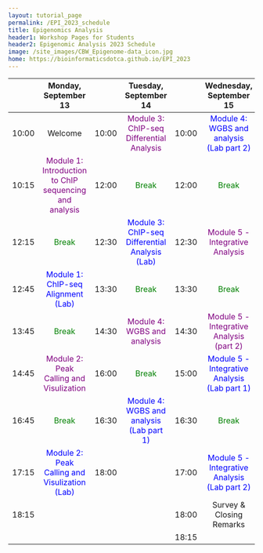 ```yaml
---
layout: tutorial_page
permalink: /EPI_2023_schedule
title: Epigenomics Analysis
header1: Workshop Pages for Students
header2: Epigenomic Analysis 2023 Schedule
image: /site_images/CBW_Epigenome-data_icon.jpg
home: https://bioinformaticsdotca.github.io/EPI_2023
---
```


| | **Monday, September 13** | | **Tuesday, September 14** || **Wednesday, September 15** |
| :---: | :---: | :---: | :---: | :---: | :---: |  
|	10:00	|	Welcome	|	10:00	|	<font color="purple">Module 3: ChIP-seq Differential Analysis</font>	|	10:00	|	<font color="blue">Module 4: WGBS and analysis (Lab part 2)</font>	|
|	10:15	|	<font color="purple">Module 1: Introduction to ChIP sequencing and analysis</font>	|	12:00	|	<font color="green">Break</font>	|	12:00	|	<font color="green">Break</font>	|
|	12:15	|	<font color="green">Break</font>	|	12:30	|	<font color="blue">Module 3: ChIP-seq Differential Analysis (Lab)</font>	|	12:30	|	<font color="purple">Module 5 - Integrative Analysis</font>	|
|	12:45	|	<font color="blue">Module 1: ChIP-seq Alignment (Lab)</font>	|	13:30	|	<font color="green">Break</font>	|	13:30	|	<font color="green">Break</font>	|
|	13:45	|	<font color="green">Break</font>	|	14:30	|	<font color="purple">Module 4: WGBS and analysis</font>	|	14:30	|	<font color="purple">Module 5 - Integrative Analysis (part 2)</font>	|
|	14:45	|	<font color="purple">Module 2: Peak Calling and Visulization</font>	|	16:00	|	<font color="green">Break</font>	|	15:00	|	<font color="blue">Module 5 - Integrative Analysis (Lab part 1)</font>	|
|	16:45	|	<font color="green">Break</font>	|	16:30	|	<font color="blue">Module 4: WGBS and analysis (Lab part 1)</font>	|	16:30	|	<font color="green">Break</font>	|
|	17:15	|	<font color="blue">Module 2: Peak Calling and Visulization (Lab)</font>	|	18:00	|		|	17:00	|	<font color="blue">Module 5 - Integrative Analysis (Lab part 2)</font>	|
|	18:15	|		|		|		|	18:00	|	Survey & Closing Remarks	|
|		|		|		|		|	18:15	|		|

